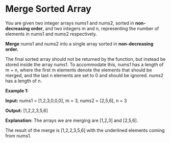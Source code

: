 # Merge Sorted Array
You are given two integer arrays nums1 and nums2, sorted in __non-decreasing order__, and two integers m and n, representing the number of elements in nums1 and nums2 respectively.

__Merge__ nums1 and nums2 into a single array sorted in __non-decreasing order.__

The final sorted array should not be returned by the function, but instead be stored inside the array nums1. To accommodate this, nums1 has a length of m + n, where the first m elements denote the elements that should be merged, and the last n elements are set to 0 and should be ignored. nums2 has a length of n.

 

__Example 1:__

__Input:__ nums1 = [1,2,3,0,0,0], m = 3, nums2 = [2,5,6], n = 3

__Output:__ [1,2,2,3,5,6]

__Explanation:__ The arrays we are merging are [1,2,3] and [2,5,6].

The result of the merge is [1,2,2,3,5,6] with the underlined elements coming from nums1.
